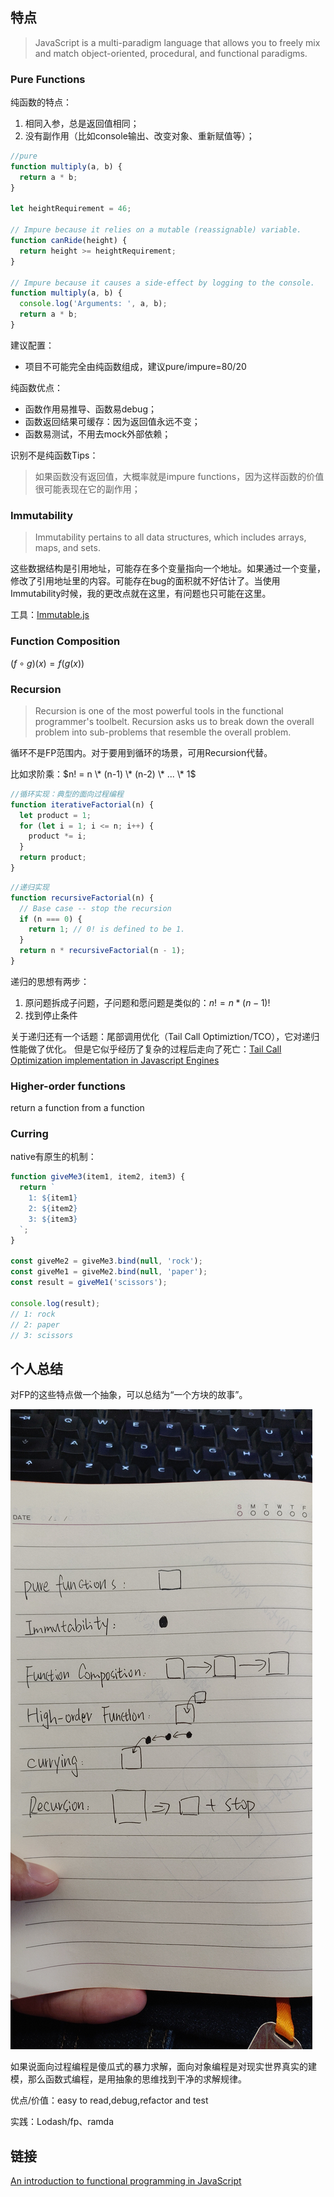 

## 特点

> JavaScript is a multi-paradigm language that allows you to freely mix  and match object-oriented, procedural, and functional paradigms. 



### Pure Functions

纯函数的特点：

1. 相同入参，总是返回值相同；
2. 没有副作用（比如console输出、改变对象、重新赋值等）；

```javascript
//pure
function multiply(a, b) {
  return a * b;
}

let heightRequirement = 46;

// Impure because it relies on a mutable (reassignable) variable.
function canRide(height) {
  return height >= heightRequirement;
}

// Impure because it causes a side-effect by logging to the console.
function multiply(a, b) {
  console.log('Arguments: ', a, b);
  return a * b;
}
```



建议配置：

- 项目不可能完全由纯函数组成，建议pure/impure=80/20



纯函数优点：

- 函数作用易推导、函数易debug；
- 函数返回结果可缓存：因为返回值永远不变；
- 函数易测试，不用去mock外部依赖；



识别不是纯函数Tips：

> 如果函数没有返回值，大概率就是impure functions，因为这样函数的价值很可能表现在它的副作用；



### Immutability

> Immutability pertains to all data structures, which includes arrays, maps, and sets. 

这些数据结构是引用地址，可能存在多个变量指向一个地址。如果通过一个变量，修改了引用地址里的内容。可能存在bug的面积就不好估计了。当使用Immutability时候，我的更改点就在这里，有问题也只可能在这里。



工具：[Immutable.js](https://immutable-js.github.io/immutable-js/)



### Function Composition

$(f ∘ g)(x) = f(g(x))$ 



### Recursion

> Recursion is one of the most powerful tools in the functional  programmer's toolbelt. Recursion asks us to break down the overall  problem into sub-problems that resemble the overall problem.



循环不是FP范围内。对于要用到循环的场景，可用Recursion代替。

比如求阶乘：$n! = n \* (n-1) \* (n-2) \* ... \* 1$

```javascript
//循环实现：典型的面向过程编程
function iterativeFactorial(n) {
  let product = 1;
  for (let i = 1; i <= n; i++) {
    product *= i;
  }
  return product;
}
```

```javascript
//递归实现
function recursiveFactorial(n) {
  // Base case -- stop the recursion
  if (n === 0) {
    return 1; // 0! is defined to be 1.
  }
  return n * recursiveFactorial(n - 1);
}
```



递归的思想有两步：

1. 原问题拆成子问题，子问题和愿问题是类似的：$n! = n * (n-1)!$
2. 找到停止条件



关于递归还有一个话题：尾部调用优化（Tail Call Optimiztion/TCO），它对递归性能做了优化。
但是它似乎经历了复杂的过程后走向了死亡：[Tail Call Optimization implementation in Javascript Engines](https://stackoverflow.com/questions/54719548/tail-call-optimization-implementation-in-javascript-engines)


### Higher-order functions

 return a function from a function



### Curring

native有原生的机制：

```javascript
function giveMe3(item1, item2, item3) {
  return `
    1: ${item1}
    2: ${item2}
    3: ${item3}
  `;
}

const giveMe2 = giveMe3.bind(null, 'rock');
const giveMe1 = giveMe2.bind(null, 'paper');
const result = giveMe1('scissors');

console.log(result);
// 1: rock
// 2: paper
// 3: scissors
```



## 个人总结

对FP的这些特点做一个抽象，可以总结为“一个方块的故事”。

![](/assets/FP抽象.jpeg)

如果说面向过程编程是傻瓜式的暴力求解，面向对象编程是对现实世界真实的建模，那么函数式编程，是用抽象的思维找到干净的求解规律。



优点/价值：easy to read,debug,refactor and test

实践：Lodash/fp、ramda



## 链接

[An introduction to functional programming in JavaScript](https://opensource.com/article/17/6/functional-javascript)


